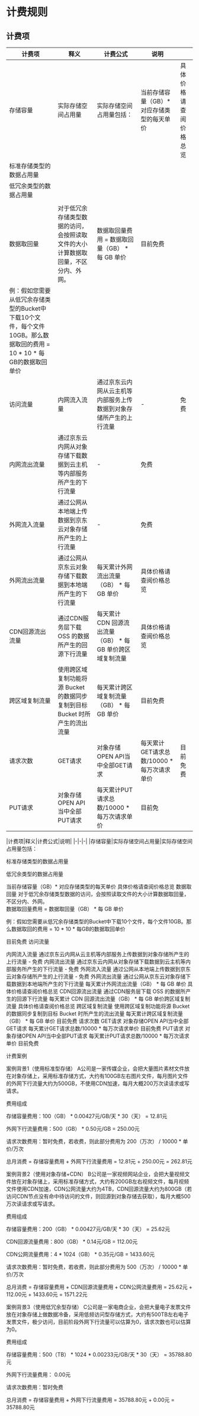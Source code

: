 # 计费规则

## 计费项

| 计费项                                                       | 释义                                                         | 计费公式                                                     | 说明                                         |                        |
| ------------------------------------------------------------ | ------------------------------------------------------------ | ------------------------------------------------------------ | -------------------------------------------- | ---------------------- |
| 存储容量                                                     | 实际存储空间占用量                                           | 实际存储空间占用量包括：                                     | 当前存储容量（GB）* 对应存储类型的每天单价   | 具体价格请查阅价格总览 |
| 标准存储类型的数据占用量                                     |                                                              |                                                              |                                              |                        |
| 低冗余类型的数据占用量                                       |                                                              |                                                              |                                              |                        |
|                                                              |                                                              |                                                              |                                              |                        |
| 数据取回量                                                   | 对于低冗余存储类型数据的访问，会按照读取文件的大小计算数据取回量，不区分内、外网。 | 数据取回量费用   = 数据取回量（GB） * 每 GB 单价             | 目前免费                                     |                        |
| 例：假如您需要从低冗余存储类型的Bucket中下载10个文件，每个文件10GB。那么数据取回的费用 = 10 * 10 *   每GB的数据取回单价 |                                                              |                                                              |                                              |                        |
| 访问流量                                                     | 内网流入流量                                                 | 通过京东云内网从云主机等内部服务上传数据到对象存储所产生的上行流量 | -                                            | 免费                   |
| 内网流出流量                                                 | 通过京东云内网从对象存储下载数据到云主机等内部服务所产生的下行流量 | -                                                            | 免费                                         |                        |
| 外网流入流量                                                 | 通过公网从本地端上传数据到京东云对象存储所产生的上行流量     | -                                                            | 免费                                         |                        |
| 外网流出流量                                                 | 通过公网从京东云对象存储下载数据到本地端所产生的下行流量     | 每天累计外网流出流量（GB）   * 每 GB 单价                    | 具体价格请查阅价格总览                       |                        |
| CDN回源流出流量                                              | 通过CDN服务层下载   OSS 的数据所产生的回源下行流量           | 每天累计   CDN 回源流出流量（GB） * 每 GB 单价跨区域复制流量 | 具体价格请查阅价格总览                       |                        |
| 跨区域复制流量                                               | 使用跨区域复制功能将源   Bucket 的数据同步复制到目标 Bucket 时所产生的流出流量 | 每天累计跨区域复制流量（GB）   * 每 GB 单价                  | 目前免费                                     |                        |
| 请求次数                                                     | GET请求                                                      | 对象存储OPEN   API当中全部GET请求                            | 每天累计GET请求总数/10000   * 每万次请求单价 | 目前免费               |
| PUT请求                                                      | 对象存储OPEN   API当中全部PUT请求                            | 每天累计PUT请求总数/10000   * 每万次请求单价                 | 目前免                                       |                        |




|计费项|释义|计费公式|说明|
|-|-|-|
|存储容量|实际存储空间占用量|实际存储空间占用量包括：

标准存储类型的数据占用量

低冗余类型的数据占用量


 

当前存储容量（GB）* 对应存储类型的每天单价	具体价格请查阅价格总览
数据取回量	对于低冗余存储类型数据的访问，会按照读取文件的大小计算数据取回量，不区分内、外网。	
数据取回量费用 = 数据取回量（GB） * 每 GB 单价

例：假如您需要从低冗余存储类型的Bucket中下载10个文件，每个文件10GB。那么数据取回的费用 = 10 * 10 * 每GB的数据取回单价

目前免费
访问流量




内网流入流量	通过京东云内网从云主机等内部服务上传数据到对象存储所产生的上行流量	-	免费
内网流出流量	通过京东云内网从对象存储下载数据到云主机等内部服务所产生的下行流量	-	免费
外网流入流量	通过公网从本地端上传数据到京东云对象存储所产生的上行流量	-	免费
外网流出流量	通过公网从京东云对象存储下载数据到本地端所产生的下行流量	每天累计外网流出流量（GB） * 每 GB 单价	具体价格请查阅价格总览
CDN回源流出流量	通过CDN服务层下载 OSS 的数据所产生的回源下行流量	每天累计 CDN 回源流出流量（GB） * 每 GB 单价跨区域复制流量	具体价格请查阅价格总览
跨区域复制流量	使用跨区域复制功能将源 Bucket 的数据同步复制到目标 Bucket 时所产生的流出流量	每天累计跨区域复制流量（GB） * 每 GB 单价	目前免费
请求次数	GET请求	对象存储OPEN API当中全部GET请求	每天累计GET请求总数/10000 * 每万次请求单价	目前免费
PUT请求	对象存储OPEN API当中全部PUT请求	每天累计PUT请求总数/10000 * 每万次请求单价	目前免费


计费案例

案例背景1（使用标准型存储）
A公司是一家传媒企业，会把大量图片素材文件放在对象存储上，采用标准存储方式，大约有100GB左右图片文件，每月图片文件的外网下行流量大约为500GB，不使用CDN加速，每月大概200万次读请求或写请求。

费用组成

存储容量费用：100（GB） * 0.00427元/GB/天 * 30（天） = 12.81元

外网下行流量费用：500（GB） * 0.50元/GB = 250.00元

请求次数费用：暂时免费，若收费，则此部分费用为 200（万次） / 10000  * 单价/万次

总月消费 = 存储容量费用 + 外网下行流量费用 = 12.81元 + 250.00元 = 262.81元

案例背景2（使用对象存储+CDN）
B公司是一家视频网站企业，会把大量视频文件放在对象存储上，采用标准存储方式，大约有200GB左右视频文件，每月视频文件使用CDN加速，CDN公网流量大约为4TB，CDN回源流量大约为800GB（若访问CDN节点没有命中待访问的文件，则回源到对象存储去获取），每月大概500万次读请求或写请求。

费用组成

存储容量费用：200（GB） * 0.00427元/GB/天 * 30（天） = 25.62元

CDN回源流量费用：800（GB） * 0.14元/GB = 112.00元

CDN公网流量费用：4 * 1024（GB） * 0.35元/GB = 1433.60元

请求次数费用：暂时免费，若收费，则此部分费用为 500（万次） / 10000  * 单价/万次

总月消费 = 存储容量费用 + CDN回源流量费用 + CDN公网流量费用 = 25.62元 + 112.00元 + 1433.60元 = 1571.22元

案例背景3（使用低冗余型存储）
C公司是一家电商企业，会把大量电子发票文件放在对象存储上做数据冷备，采用低频访问型存储方式，大约有500TB左右电子发票文件，极少访问，目前阶段外网下行流量可以估算为0，请求次数也可以估算为0。

费用组成

存储容量费用：500（TB） * 1024 *  0.00233元/GB/天 * 30（天） = 35788.80元

外网下行流量费用： 0.00元

请求次数费用：暂时免费

总月消费 = 存储容量费用 + 外网下行流量费用 = 35788.80元 + 0.00元 = 35788.80元

